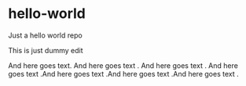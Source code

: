 # hello-world
Just a hello world repo

This is just dummy edit

And here goes text. And here goes text . And here goes text .
And here goes text .And here goes text .And here goes text .And here goes text .
